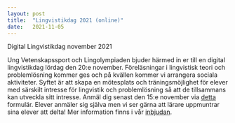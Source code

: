 ```yaml
---
layout: post
title:  "Lingvistikdag 2021 (online)"
date:   2021-11-05
---
```


Digital Lingvistikdag november 2021

Ung Vetenskapssport och Lingolympiaden bjuder härmed in er till en digital lingvistikdag lördag den 20:e november. Föreläsningar i lingvistisk teori och problemlösning kommer ges och på kvällen kommer vi arrangera sociala aktiviteter. Syftet är att skapa en mötesplats och träningsmöjlighet för elever med särskilt intresse för lingvistik och problemlösning så att de tillsammans kan utveckla sitt intresse. Anmäl dig senast den 15:e november via [detta](https://forms.gle/eDJZUnjat3VZm2L99) formulär. Elever anmäler sig själva men vi ser gärna att lärare uppmuntrar sina elever att delta! Mer information finns i vår [inbjudan](/assets/event_invites/20211105_inbjudan_lingdag.pdf).
